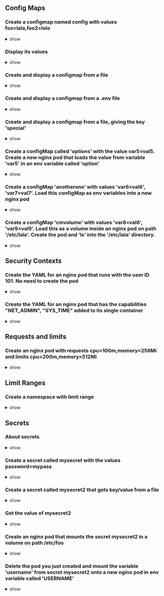 ## Config Maps

### Create a configmap named config with values foo=lala,foo2=lolo

<details> <summary> show </summary>

```bash
kubectl create configmap config --from-literal=foo=lala --from-literal=foo2=lolo
```

</details>

### Display its values
 
<details> <summary> show </summary>

 ```bash
kubectl get cm

NAME               DATA   AGE
config             2      27s

Name:         config
Namespace:    default
Labels:       <none>
Annotations:  <none>

Data
====
foo:
----
lala
foo2:
----
lolo

BinaryData
====

Events:  <none>
```

</details>

### Create and display a configmap from a file

<details> <summary> show </summary>

Create the file with
```bash
echo -e "foo3=lili\nfoo4=lele" > config.txt
```

```bash
kubectl create configmap config2 --from-file=config.txt

kubectl get cm configmap2 -o yaml

apiVersion: v1
data:
  config.txt: |
    foo3=lili
    foo4=lele
kind: ConfigMap
metadata:
  creationTimestamp: "2023-04-05T03:10:56Z"
  name: config2
  namespace: default
  resourceVersion: "632"
  uid: 044511fb-6895-4769-81e0-76abfccc9062
```

</details>

### Create and display a configmap from a .env file

<details> <summary> show </summary>

Create the file with the command
```bash
echo -e "var1=val1\n# this is a comment\n\nvar2=val2\n#anothercomment" > config.env
```

```bash
kubectl create configmap config3 --from-env-file=config.env
```

```bash
kubectl get cm config3 -o yaml

apiVersion: v1
data:
  var1: val1
  var2: val2
kind: ConfigMap
metadata:
  creationTimestamp: "2023-04-05T03:13:47Z"
  name: config3
  namespace: default
  resourceVersion: "751"
  uid: 80e4761d-198a-4b40-b7e0-f3ff005cd15e
```

</details>

### Create and display a configmap from a file, giving the key 'special'

<details> <summary> show </summary>

Create the file with
```bash
echo -e "var3=val3\nvar4=val4" > config4.txt
```

```bash
kubectl create configmap config4 --from-file=special=config4.txt
```

```bash
kubectl describe configmap config4

Name:         config4
Namespace:    default
Labels:       <none>
Annotations:  <none>

Data
====
special:
----
var3=val3
var4=val4


BinaryData
====

Events:  <none>


kubectl get configmap config4 -o yaml

apiVersion: v1
data:
  special: |
    var3=val3
    var4=val4
kind: ConfigMap
metadata:
  creationTimestamp: "2023-04-05T03:17:39Z"
  name: config4
  namespace: default
  resourceVersion: "915"
  uid: af176b8e-009d-4d95-a76c-cc9666792bc6

```

</details>


### Create a configMap called 'options' with the value var5=val5. Create a new nginx pod that loads the value from variable 'var5' in an env variable called 'option'

<details> <summary> show </summary>

```bash
kubectl create cm options --from-literal=var5=val5
```

create pod nginx
```bash
kubectl run pod nginx --image=nginx --dry-run=client -o yaml > config-pod.yaml
```

edit pod and add reference to config map `options`
```bash
apiVersion: v1
kind: Pod
metadata:
  creationTimestamp: null
  labels:
    run: pod
  name: pod
spec:
  containers:
  - image: nginx
    name: pod
    resources: {}
    env:
    - name: option
      valueFrom:
        configMapKeyRef:
          name: options
          key: var5
  dnsPolicy: ClusterFirst
  restartPolicy: Always
status: {}
```

```bash
kubectl create -f config-pod.yaml
```

verify
```bash
kubectl get po

NAME   READY   STATUS    RESTARTS   AGE
pod    1/1     Running   0          20s

kubectl exec -it pod -- env | grep option

option=val5
```

</details>


### Create a configMap 'anotherone' with values 'var6=val6', 'var7=val7'. Load this configMap as env variables into a new nginx pod

<details> <summary> show </summary>

```bash
kubectl create configmap anotherone --from-literal=var6=val6 --from-literal=var7=val7
```

```bash
kubectl run pod2 nginx --image=nginx --dry-run=client -o yaml > config-pod2.yaml
```

edit the pod and add reference to the config map
```bash
apiVersion: v1
kind: Pod
metadata:
  creationTimestamp: null
  labels:
    run: pod2
  name: pod2
spec:
  containers:
  - image: nginx
    name: pod2
    resources: {}
    envFrom:
    - configMapRef:
        name: anotherone
  dnsPolicy: ClusterFirst
  restartPolicy: Always
status: {}
```

create the pod
```bash
kubectl create -f config-pod2.yaml
```

verify
```bash
kubectl exec -it pod2 -- env | grep var6

var6=val6

kubectl exec -it pod2 -- env | grep var7

var7=val7
```

</details>

### Create a configMap 'cmvolume' with values 'var8=val8', 'var9=val9'. Load this as a volume inside an nginx pod on path '/etc/lala'. Create the pod and 'ls' into the '/etc/lala' directory.

<details> <summary> show </summary>

```bash
kubectl create cm cmvolume --from-literal=var8=val8 --from-literal=var9=val9
```

```bash
kubectl run pod3 nginx --image=nginx --dry-run=client -o yaml > config-pod3.yaml
```

edit the pod and mount the config map
```bash
apiVersion: v1
kind: Pod
metadata:
  creationTimestamp: null
  labels:
    run: pod3
  name: pod3
spec:
  containers:
  - image: nginx
    name: pod3
    resources: {}
    volumeMounts:
    - name: vol1
      mountPath: /etc/lala
  dnsPolicy: ClusterFirst
  restartPolicy: Always
  volumes:
  - name: vol1
    configMap:
      name: cmvolume
status: {}
```

```bash
kubectl create -f config-pod3.yaml
```

verify
```bash
kubectl exec -it pod3 -- ls /etc/lala

var8  var9

kubectl exec -it pod3 -- cat /etc/lala/var8

val8

kubectl exec -it pod3 -- cat /etc/lala/var9

val9
```

</details>

## Security Contexts

### Create the YAML for an nginx pod that runs with the user ID 101. No need to create the pod

<details> <summary> show </summary>

create the pod
```bash
kubectl run nginx --image=nginx --dry-run=client -o yaml > nginx-pod-user101.yaml
```

edit the pod and inject security context
```bash
apiVersion: v1
kind: Pod
metadata:
  creationTimestamp: null
  labels:
    run: nginx
  name: nginx
spec:
  securityContext: # insert this line
    runAsUser: 101 # UID for the user
  containers:
  - image: nginx
    imagePullPolicy: IfNotPresent
    name: nginx
    command: [ "ls" ]
    resources: {}
  dnsPolicy: ClusterFirst
  restartPolicy: Never
status: {}
```

validate
```bash
kubectl exec -it nginx -- bash

# ps

PID   USER     TIME  COMMAND
    1 101      0:00  ls
```

</details>

### Create the YAML for an nginx pod that has the capabilities "NET_ADMIN", "SYS_TIME" added to its single container

<details> <summary> show </summary>

create the pod
```bash
kubectl run nginx --image=nginx --dry-run=client -o yaml > nginx-pod-sc-cap.yaml
```

edit the pod and inject security context capabilities to the container
```bash
apiVersion: v1
kind: Pod
metadata:
  creationTimestamp: null
  labels:
    run: nginx
  name: nginx
spec:
  containers:
  - image: nginx
    imagePullPolicy: IfNotPresent
    name: nginx
    securityContext:
      capabilities:
        add: ["NET_ADMIN", "SYS_TIME"]
    resources: {}
  dnsPolicy: ClusterFirst
  restartPolicy: Never
status: {}
```

validate
```bash
kubectl create -f nginx-pod-sc-cap.yaml

kubectl exec -it nginx -- bash

# cat /proc/1/status | grep CapPrm
# CapPrm:	00000000aa0435fb
# cat /proc/1/status | grep CapEff
# CapEff:	00000000aa0435fb
```

do the above for a normal nginx pod
```bash
kubectl run nginx-without-sc --image=nginx

kubectl exec -it nginx-without-sc -- bash

# cat /proc/1/status | grep CapPrm
# CapPrm:	00000000a80425fb
# cat /proc/1/status | grep CapEff
# CapEff:	00000000a80425fb
```

In the capability bitmap of the first container(nginx), bits 12 and 25 are set. In the second container(nginx-without-sec), bits 12 and 25 are clear. Bit 12 is CAP_NET_ADMIN, and bit 25 is CAP_SYS_TIME. See capability.h for definitions of the capability constants.

</details>

## Requests and limits

### Create an nginx pod with requests cpu=100m,memory=256Mi and limits cpu=200m,memory=512Mi

<details> <summary> show </summary>

```bash
kubectl run nginx --image=nginx --dry-run=client -o yaml > nginx-pod-sc-cap.yaml
```

inject resource requests and limits
```bash
apiVersion: v1
kind: Pod
metadata:
  creationTimestamp: null
  labels:
    run: nginx
  name: nginx
spec:
  containers:
  - image: nginx
    name: nginx
    resources:
      requests:
        memory: "256Mi"
        cpu: "100m"
      limits:    
        memory: "512Mi"
        cpu: "200m"
  dnsPolicy: ClusterFirst
  restartPolicy: Always
status: {}
```

</details>

## Limit Ranges

### Create a namespace with limit range

<details> <summary> show </summary>

```bash
kubectl create ns one
```

```bash
touch limit-range.yaml
nano limit-range.yaml

apiVersion: v1
kind: LimitRange
metadata:
  name: lm-1
  namespace: one
spec:  
  limits:
  - max:
      memory: "500Mi"
    min:
      memory: "100Mi"
    type: Container
```

```bash
kubectl apply -f limit-range.yaml

kubectl get LimitRange -n one

kubectl describe LimitRange lm-1 -n one

Name:       lm-1
Namespace:  one
Type        Resource  Min    Max    Default Request  Default Limit  Max Limit/Request Ratio
----        --------  ---    ---    ---------------  -------------  -----------------------
Container   memory    100Mi  500Mi  500Mi            500Mi          -

kubectl delete LimitRange lm-1 -n one
```

</details>


## Secrets

### About secrets

<details> <summary> show </summary>

A Secret is an object that contains a small amount of sensitive data such as a password, a token, or a key. 

Such information might otherwise be put in a Pod specification or in a container image. 

Using a Secret means that you don't need to include confidential data in your application code.

Kubernetes Secrets are, by default, stored unencrypted in the API server's underlying data store (etcd). Anyone with API access can retrieve or modify a Secret, and so can anyone with access to etcd.

In order to safely use Secrets, take at least the following steps:
1. Encrypting Secret Data at Rest

A resource of kind `EncryptionConfiguration` is used to configure which type of resources and how are they going to be encrypted.

```bash
apiVersion: apiserver.config.k8s.io/v1
kind: EncryptionConfiguration
resources:
  - resources:
      - secrets
      - configmaps
      - pandas.awesome.bears.example
    providers:
      - identity: {}
      - aesgcm:
          keys:
            - name: key1
              secret: c2VjcmV0IGlzIHNlY3VyZQ==
            - name: key2
              secret: dGhpcyBpcyBwYXNzd29yZA==
      - aescbc:
          keys:
            - name: key1
              secret: c2VjcmV0IGlzIHNlY3VyZQ==
            - name: key2
              secret: dGhpcyBpcyBwYXNzd29yZA==
      - secretbox:
          keys:
            - name: key1
              secret: YWJjZGVmZ2hpamtsbW5vcHFyc3R1dnd4eXoxMjM0NTY=
  - resources:
      - events
    providers:
      - identity: {}
  - resources:
      - '*.apps'
    providers:
      - aescbc:
          keys:
          - name: key2
            secret: c2VjcmV0IGlzIHNlY3VyZSwgb3IgaXMgaXQ/Cg==
  - resources:
      - '*.*'
    providers:
      - aescbc:
          keys:
          - name: key3
            secret: c2VjcmV0IGlzIHNlY3VyZSwgSSB0aGluaw==
```

In the above configyration, its does below:

- resources[0].resources ---> configuration encrypts `secrets`, `configMaps` and `pandas.awesome.bears.example` kind of resources. Their `providers` section says below are the ways to encrypt data while being written/read to/from storage. The first provider is used to write into storage and all the providers are used untill match to decrypt while reading data from storage. If no providers could decrypt its returns a failure message.

- resources[1].resources ---> configuration encrypts `events`. But here `events` are not encrypted because `identity` provider does not enrypt data ans stores them as it is. Why then specify here for `events`? Keep reading to find answer.

- resources[2].resources ---> configuration encrypts `*.apps`. `EncryptionConfiguration` supports wildcard to apply configuration to all matching resources, in this case to all resources ending with '.apps'.

- resources[3].resources --> configuration encrypts all resources. This wildcard is meant for al resources. But the individual resource configutation specified above for `secrets`, `configMaps`, `pandas.awesome.bears.example`, `events`, `*.apps` take precedence. Hence it was necessary to have a configuration for `events` in order to 'opt out' of encrytption.

Notes: 
- The resources list's processing order and precedence are determined by the order it's listed in the configuration.
- Any custom resources that existed in etcd prior to that version and configuration will be unencrypted until they are next written to storage. Applies for built-in resources as well.

**Steps to enable encryption of data**

1. Generate a 32-byte random key and base64 encode. In linux:

```bash
head -c 32 /dev/urandom | base64
```

2. Create a new encryption config file

```bash
apiVersion: apiserver.config.k8s.io/v1
kind: EncryptionConfiguration
resources:
  - resources:
      - secrets
      - configmaps
      - pandas.awesome.bears.example
    providers:
      - aescbc:
          keys:
            - name: key1
              secret: <BASE 64 ENCODED SECRET> ## output of step#1
      - identity: {}
```

3. Set the --encryption-provider-config flag on the kube-apiserver to point to the location of the config file.

```bash
## Save the new encryption config file to /etc/kubernetes/enc/enc.yaml on the control-plane node.
## Mount the new encryption config file to the kube-apiserver static pod.

apiVersion: v1
kind: Pod
metadata:
  annotations:
    kubeadm.kubernetes.io/kube-apiserver.advertise-address.endpoint: 10.10.30.4:6443
  creationTimestamp: null
  labels:
    component: kube-apiserver
    tier: control-plane
  name: kube-apiserver
  namespace: kube-system
spec:
  containers:
  - command:
    - kube-apiserver
    ...
    - --encryption-provider-config=/etc/kubernetes/enc/enc.yaml  # <-- add this line
    volumeMounts:
    ...
    - name: enc                           # <-- add this line
      mountPath: /etc/kubernetes/enc      # <-- add this line
      readonly: true                      # <-- add this line
    ...
  volumes:
  ...
  - name: enc                             # <-- add this line
    hostPath:                             # <-- add this line
      path: /etc/kubernetes/enc           # <-- add this line
      type: DirectoryOrCreate             # <-- add this line
  ...
```

4. Restart your API server.

**Verifying that data is encrypted**

1. create a secret
```bash
kubectl create secret generic secret1 -n default --from-literal=mykey=mydata
```

2. retrieve the secret using etcdctl.

cacert, cert and key are required to interact with etcd.

```bash
ETCDCTL_API=3 etcdctl \
   --cacert=/etc/kubernetes/pki/etcd/ca.crt   \
   --cert=/etc/kubernetes/pki/etcd/server.crt \
   --key=/etc/kubernetes/pki/etcd/server.key  \
   get /registry/secrets/default/secret1 | hexdump -C
```

3. Verify the stored Secret is prefixed with `k8s:enc:aescbc:v1:`

4. Do this without `etcdctl`
```bash
kubectl get secret db-user-pass -o jsonpath='{.data.<keyname>}' | base64 --decode ## once you have retrieved the data decrypt using your set encryption mechanism to validate the encrytption.
```

Ensure all Secrets are encrypted

```bash
kubectl get secrets --all-namespaces -o json | kubectl replace -f -
```

Rotating a decryption key

1. Generate a new key and add it as the second key entry for the current provider on all servers
2. Restart all kube-apiserver processes to ensure each server can decrypt using the new key
3. Make the new key the first entry in the keys array so that it is used for encryption in the config
4. Restart all kube-apiserver processes to ensure each server now encrypts using the new key
5. Run kubectl get secrets --all-namespaces -o json | kubectl replace -f - to encrypt all existing Secrets with the new key
6. Remove the old decryption key from the config after you have backed up etcd with the new key in use and updated all Secrets

Decrypting all data

1. To disable encryption at rest, place the identity provider as the first entry in the config and restart all kube-apiserver

```bash
apiVersion: apiserver.config.k8s.io/v1
kind: EncryptionConfiguration
resources:
  - resources:
      - secrets
    providers:
      - identity: {}
      - aescbc:
          keys:
            - name: key1
              secret: <BASE 64 ENCODED SECRET>
```

Then run the following command to force decrypt all Secrets:
```bash
kubectl get secrets --all-namespaces -o json | kubectl replace -f -
```

</details>

### Create a secret called mysecret with the values password=mypass

<details> <summary> show </summary>

```bash
kubectl create secret generic mysecret --from-literal=password=mypass --dry-run=client -o yaml > mysecret.yaml
kubectl apply -f mysecret.yaml
```

</details>

### Create a secret called mysecret2 that gets key/value from a file

<details> <summary> show </summary>

create a file
```bash
echo -n admin > username
```

```bash
kubectl create secret generic mysecret2 --from-file=username
```
</details>

### Get the value of mysecret2

<details> <summary> show </summary>

```bash
kubectl get secret mysecret2 -o jsonpath='{.data.username}' | base64 --decode ## admin
```

</details>

### Create an nginx pod that mounts the secret mysecret2 in a volume on path /etc/foo

<details> <summary> show </summary>

```bash
kubectl run nginx --image=nginx --dry-run=client -o yaml > secret-nginx-pod.yaml

nano secret-nginx-pod.yaml

## update the file 
apiVersion: v1
kind: Pod
metadata:
  creationTimestamp: null
  labels:
    run: nginx
  name: nginx
spec:
  volumes:  ## <<-- add this line
  - name: vol1 ## <<-- add this line
    secret: ## <<-- add this line
      secretName: mysecret2 ## <<-- add this line
  containers:
  - image: nginx
    name: nginx
    volumeMounts: ## <<-- add this line
    - name: vol1 ## <<-- add this line
      mountPath: /etc/foo ## <<-- add this line
    resources: {}
  dnsPolicy: ClusterFirst
  restartPolicy: Always
status: {}

kubectl exec -it nginx -- /bin/bash
# ls /etc/foo --> username
# cat /etc/foo/username --> admin
```

</details>

### Delete the pod you just created and mount the variable 'username' from secret mysecret2 onto a new nginx pod in env variable called 'USERNAME'

<details> <summary> show </summary>

```bash
kubectl delete po nginx

cp secret-nginx-pod.yaml secret-nginx-pod2.yaml

nano secret-nginx-pod2.yaml

## update to below
apiVersion: v1
kind: Pod
metadata:
  creationTimestamp: null
  labels:
    run: nginx
  name: nginx
spec:
  containers:
  - image: nginx
    name: nginx
    env:
    - name: USERNAME
      valueFrom:
        secretKeyRef:
          name: mysecret2
          key: username
    resources: {}
  dnsPolicy: ClusterFirst
  restartPolicy: Always
status: {}

kubectl create -f secret-nginx-pod2.yaml

kubectl exec -it nginx -- /bin/sh
# echo $USERNAME --> admin
```

</details>